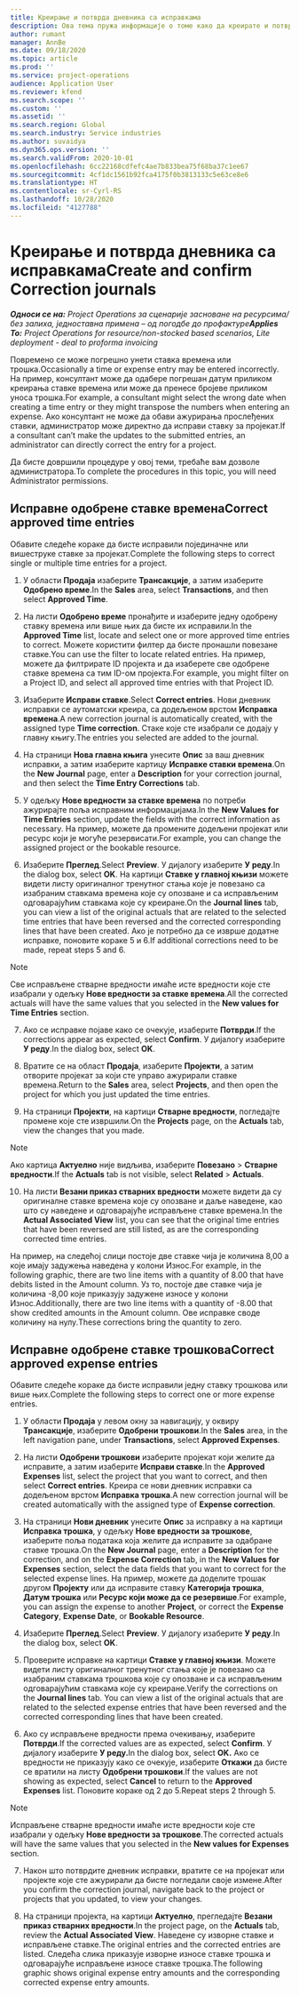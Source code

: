 ```yaml
---
title: Креирање и потврда дневника са исправкама
description: Ова тема пружа информације о томе како да креирате и потврдите дневник са исправкама.
author: rumant
manager: AnnBe
ms.date: 09/18/2020
ms.topic: article
ms.prod: ''
ms.service: project-operations
audience: Application User
ms.reviewer: kfend
ms.search.scope: ''
ms.custom: ''
ms.assetid: ''
ms.search.region: Global
ms.search.industry: Service industries
ms.author: suvaidya
ms.dyn365.ops.version: ''
ms.search.validFrom: 2020-10-01
ms.openlocfilehash: 6cc22168cdfefc4ae7b833bea75f68ba37c1ee67
ms.sourcegitcommit: 4cf1dc1561b92fca4175f0b3813133c5e63ce8e6
ms.translationtype: HT
ms.contentlocale: sr-Cyrl-RS
ms.lasthandoff: 10/28/2020
ms.locfileid: "4127788"
---
```

# <a name="create-and-confirm-correction-journals"></a><span data-ttu-id="8994e-103">Креирање и потврда дневника са исправкама</span><span class="sxs-lookup"><span data-stu-id="8994e-103">Create and confirm Correction journals</span></span>

<span data-ttu-id="8994e-104">_**Односи се на:** Project Operations за сценарије засноване на ресурсима/без залиха, једноставна примена – од погодбе до профактуре_</span><span class="sxs-lookup"><span data-stu-id="8994e-104">_**Applies To:** Project Operations for resource/non-stocked based scenarios, Lite deployment - deal to proforma invoicing_</span></span>

<span data-ttu-id="8994e-105">Повремено се може погрешно унети ставка времена или трошка.</span><span class="sxs-lookup"><span data-stu-id="8994e-105">Occasionally a time or expense entry may be entered incorrectly.</span></span> <span data-ttu-id="8994e-106">На пример, консултант може да одабере погрешан датум приликом креирања ставке времена или може да пренесе бројеве приликом уноса трошка.</span><span class="sxs-lookup"><span data-stu-id="8994e-106">For example, a consultant might select the wrong date when creating a time entry or they might transpose the numbers when entering an expense.</span></span> <span data-ttu-id="8994e-107">Ако консултант не може да обави ажурирања прослеђених ставки, администратор може директно да исправи ставку за пројекат.</span><span class="sxs-lookup"><span data-stu-id="8994e-107">If a consultant can’t make the updates to the submitted entries, an administrator can directly correct the entry for a project.</span></span>

<span data-ttu-id="8994e-108">Да бисте довршили процедуре у овој теми, требаће вам дозволе администратора.</span><span class="sxs-lookup"><span data-stu-id="8994e-108">To complete the procedures in this topic, you will need Administrator permissions.</span></span>

## <a name="correct-approved-time-entries"></a><span data-ttu-id="8994e-109">Исправне одобрене ставке времена</span><span class="sxs-lookup"><span data-stu-id="8994e-109">Correct approved time entries</span></span>     

<span data-ttu-id="8994e-110">Обавите следеће кораке да бисте исправили појединачне или вишеструке ставке за пројекат.</span><span class="sxs-lookup"><span data-stu-id="8994e-110">Complete the following steps to correct single or multiple time entries for a project.</span></span>

1. <span data-ttu-id="8994e-111">У области **Продаја** изаберите **Трансакције**, а затим изаберите **Одобрено време**.</span><span class="sxs-lookup"><span data-stu-id="8994e-111">In the **Sales** area, select **Transactions**, and then select **Approved Time**.</span></span> 

2. <span data-ttu-id="8994e-112">На листи **Одобрено време** пронађите и изаберите једну одобрену ставку времена или више њих да бисте их исправили.</span><span class="sxs-lookup"><span data-stu-id="8994e-112">In the **Approved Time** list, locate and select one or more approved time entries to correct.</span></span> <span data-ttu-id="8994e-113">Можете користити филтер да бисте пронашли повезане ставке.</span><span class="sxs-lookup"><span data-stu-id="8994e-113">You can use the filter to locate related entries.</span></span> <span data-ttu-id="8994e-114">На пример, можете да филтрирате ID пројекта и да изаберете све одобрене ставке времена са тим ID-ом пројекта.</span><span class="sxs-lookup"><span data-stu-id="8994e-114">For example, you might filter on a Project ID, and select all approved time entries with that Project ID.</span></span>

3. <span data-ttu-id="8994e-115">Изаберите **Исправи ставке**.</span><span class="sxs-lookup"><span data-stu-id="8994e-115">Select **Correct entries**.</span></span> <span data-ttu-id="8994e-116">Нови дневник исправки се аутоматски креира, са додељеном врстом **Исправка времена**.</span><span class="sxs-lookup"><span data-stu-id="8994e-116">A new correction journal is automatically created, with the assigned type **Time correction**.</span></span> <span data-ttu-id="8994e-117">Стаке које сте изабрали се додају у главну књигу.</span><span class="sxs-lookup"><span data-stu-id="8994e-117">The entries you selected are added to the journal.</span></span> 

4. <span data-ttu-id="8994e-118">На страници **Нова главна књига** унесите **Опис** за ваш дневник исправки, а затим изаберите картицу **Исправке ставки времена**.</span><span class="sxs-lookup"><span data-stu-id="8994e-118">On the **New Journal** page, enter a **Description** for your correction journal, and then select the **Time Entry Corrections** tab.</span></span>  

5. <span data-ttu-id="8994e-119">У одељку **Нове вредности за ставке времена** по потреби ажурирајте поља исправним информацијама.</span><span class="sxs-lookup"><span data-stu-id="8994e-119">In the **New Values for Time Entries** section, update the fields with the correct information as necessary.</span></span> <span data-ttu-id="8994e-120">На пример, можете да промените додељени пројекат или ресурс који је могуће резервисати.</span><span class="sxs-lookup"><span data-stu-id="8994e-120">For example, you can change the assigned project or the bookable resource.</span></span>

6. <span data-ttu-id="8994e-121">Изаберите **Преглед**.</span><span class="sxs-lookup"><span data-stu-id="8994e-121">Select **Preview**.</span></span> <span data-ttu-id="8994e-122">У дијалогу изаберите **У реду**.</span><span class="sxs-lookup"><span data-stu-id="8994e-122">In the dialog box, select **OK**.</span></span> <span data-ttu-id="8994e-123">На картици **Ставке у главној књизи** можете видети листу оригиналног тренутног стања које је повезано са изабраним ставкама времена које су опозване и са исправљеним одговарајућим ставкама које су креиране.</span><span class="sxs-lookup"><span data-stu-id="8994e-123">On the **Journal lines** tab, you can view a list of the original actuals that are related to the selected time entries that have been reversed and the corrected corresponding lines that have been created.</span></span> <span data-ttu-id="8994e-124">Ако је потребно да се изврше додатне исправке, поновите кораке 5 и 6.</span><span class="sxs-lookup"><span data-stu-id="8994e-124">If additional corrections need to be made, repeat steps 5 and 6.</span></span> 

> [!NOTE]
> <span data-ttu-id="8994e-125">Све исправљене стварне вредности имаће исте вредности које сте изабрали у одељку **Нове вредности за ставке времена**.</span><span class="sxs-lookup"><span data-stu-id="8994e-125">All the corrected actuals will have the same values that you selected in the **New values for Time Entries** section.</span></span>

7. <span data-ttu-id="8994e-126">Ако се исправке појаве како се очекује, изаберите **Потврди**.</span><span class="sxs-lookup"><span data-stu-id="8994e-126">If the corrections appear as expected, select **Confirm**.</span></span> <span data-ttu-id="8994e-127">У дијалогу изаберите **У реду**.</span><span class="sxs-lookup"><span data-stu-id="8994e-127">In the dialog box, select **OK**.</span></span>

8. <span data-ttu-id="8994e-128">Вратите се на област **Продаја**, изаберите **Пројекти**, а затим отворите пројекат за који сте управо ажурирали ставке времена.</span><span class="sxs-lookup"><span data-stu-id="8994e-128">Return to the **Sales** area, select **Projects**, and then open the project for which you just updated the time entries.</span></span> 

9. <span data-ttu-id="8994e-129">На страници **Пројекти**, на картици **Стварне вредности**, погледајте промене које сте извршили.</span><span class="sxs-lookup"><span data-stu-id="8994e-129">On the **Projects** page, on the **Actuals** tab, view the changes that you made.</span></span> 

> [!NOTE]
> <span data-ttu-id="8994e-130">Ако картица **Актуелно** није видљива, изаберите **Повезано** > **Стварне вредности**.</span><span class="sxs-lookup"><span data-stu-id="8994e-130">If the **Actuals** tab is not visible, select **Related** > **Actuals**.</span></span>  

10. <span data-ttu-id="8994e-131">На листи **Везани приказ стварних вредности** можете видети да су оригиналне ставке времена које су опозване и даље наведене, као што су наведене и одговарајуће исправљене ставке времена.</span><span class="sxs-lookup"><span data-stu-id="8994e-131">In the **Actual Associated View** list, you can see that the original time entries that have been reversed are still listed, as are the corresponding corrected time entries.</span></span> 

<span data-ttu-id="8994e-132">На пример, на следећој слици постоје две ставке чија је количина 8,00 а које имају задужења наведена у колони Износ.</span><span class="sxs-lookup"><span data-stu-id="8994e-132">For example, in the following graphic, there are two line items with a quantity of 8.00 that have debits listed in the Amount column.</span></span> <span data-ttu-id="8994e-133">Уз то, постоје две ставке чија је количина -8,00 које приказују задужене износе у колони Износ.</span><span class="sxs-lookup"><span data-stu-id="8994e-133">Additionally, there are two line items with a quantity of -8.00 that show credited amounts in the Amount column.</span></span> <span data-ttu-id="8994e-134">Ове исправке своде количину на нулу.</span><span class="sxs-lookup"><span data-stu-id="8994e-134">These corrections bring the quantity to zero.</span></span>

 
## <a name="correct-approved-expense-entries"></a><span data-ttu-id="8994e-135">Исправне одобрене ставке трошкова</span><span class="sxs-lookup"><span data-stu-id="8994e-135">Correct approved expense entries</span></span>

<span data-ttu-id="8994e-136">Обавите следеће кораке да бисте исправили једну ставку трошкова или више њих.</span><span class="sxs-lookup"><span data-stu-id="8994e-136">Complete the following steps to correct one or more expense entries.</span></span> 

1. <span data-ttu-id="8994e-137">У области **Продаја** у левом окну за навигацију, у оквиру **Трансакције**, изаберите **Одобрени трошкови**.</span><span class="sxs-lookup"><span data-stu-id="8994e-137">In the **Sales** area, in the left navigation pane, under **Transactions**, select **Approved Expenses**.</span></span>

2. <span data-ttu-id="8994e-138">На листи **Одобрени трошкови** изаберите пројекат који желите да исправите, а затим изаберите **Исправи ставке**.</span><span class="sxs-lookup"><span data-stu-id="8994e-138">In the **Approved Expenses** list, select the project that you want to correct, and then select **Correct entries**.</span></span> <span data-ttu-id="8994e-139">Креира се нови дневник исправки са додељеном врстом **Исправка трошка**.</span><span class="sxs-lookup"><span data-stu-id="8994e-139">A new correction journal will be created automatically with the assigned type of **Expense correction**.</span></span> 

3. <span data-ttu-id="8994e-140">На страници **Нови дневник** унесите **Опис** за исправку а на картици **Исправка трошка**, у одељку **Нове вредности за трошкове**, изаберите поља података која желите да исправите за одабране ставке трошка.</span><span class="sxs-lookup"><span data-stu-id="8994e-140">On the **New Journal** page, enter a **Description** for the correction, and on the **Expense Correction** tab, in the **New Values for Expenses** section, select the data fields that you want to correct for the selected expense lines.</span></span> <span data-ttu-id="8994e-141">На пример, можете да доделите трошак другом **Пројекту** или да исправите ставку **Категорија трошка**, **Датум трошка** или **Ресурс који може да се резервише**.</span><span class="sxs-lookup"><span data-stu-id="8994e-141">For example, you can assign the expense to another **Project**, or correct the **Expense Category**, **Expense Date**, or **Bookable Resource**.</span></span>

4. <span data-ttu-id="8994e-142">Изаберите **Преглед**.</span><span class="sxs-lookup"><span data-stu-id="8994e-142">Select **Preview**.</span></span> <span data-ttu-id="8994e-143">У дијалогу изаберите **У реду**.</span><span class="sxs-lookup"><span data-stu-id="8994e-143">In the dialog box, select **OK**.</span></span> 

5. <span data-ttu-id="8994e-144">Проверите исправке на картици **Ставке у главној књизи**. Можете видети листу оригиналног тренутног стања које је повезано са изабраним ставкама трошкова које су опозване и са исправљеним одговарајућим ставкама које су креиране.</span><span class="sxs-lookup"><span data-stu-id="8994e-144">Verify the corrections on the **Journal lines** tab. You can view a list of the original actuals that are related to the selected expense entries that have been reversed and the corrected corresponding lines that have been created.</span></span>

6. <span data-ttu-id="8994e-145">Ако су исправљене вредности према очекивању, изаберите **Потврди**.</span><span class="sxs-lookup"><span data-stu-id="8994e-145">If the corrected values are as expected, select **Confirm**.</span></span> <span data-ttu-id="8994e-146">У дијалогу изаберите **У реду.**</span><span class="sxs-lookup"><span data-stu-id="8994e-146">In the dialog box, select **OK.**</span></span> <span data-ttu-id="8994e-147">Ако се вредности не приказују како се очекује, изаберите **Откажи** да бисте се вратили на листу **Одобрени трошкови**.</span><span class="sxs-lookup"><span data-stu-id="8994e-147">If the values are not showing as expected, select **Cancel** to return to the **Approved Expenses** list.</span></span> <span data-ttu-id="8994e-148">Поновите кораке од 2 до 5.</span><span class="sxs-lookup"><span data-stu-id="8994e-148">Repeat steps 2 through 5.</span></span> 

> [!NOTE]
> <span data-ttu-id="8994e-149">Исправљене стварне вредности имаће исте вредности које сте изабрали у одељку **Нове вредности за трошкове**.</span><span class="sxs-lookup"><span data-stu-id="8994e-149">The corrected actuals will have the same values that you selected in the **New values for Expenses** section.</span></span>

7. <span data-ttu-id="8994e-150">Након што потврдите дневник исправки, вратите се на пројекат или пројекте које сте ажурирали да бисте погледали своје измене.</span><span class="sxs-lookup"><span data-stu-id="8994e-150">After you confirm the correction journal, navigate back to the project or projects that you updated, to view your changes.</span></span>  

8. <span data-ttu-id="8994e-151">На страници пројекта, на картици **Актуелно**, прегледајте **Везани приказ стварних вредности**.</span><span class="sxs-lookup"><span data-stu-id="8994e-151">In the project page, on the **Actuals** tab, review the **Actual Associated View**.</span></span> <span data-ttu-id="8994e-152">Наведене су изворне ставке и исправљене ставке.</span><span class="sxs-lookup"><span data-stu-id="8994e-152">The original entries and the corrected entries are listed.</span></span> <span data-ttu-id="8994e-153">Следећа слика приказује изворне износе ставке трошка и одговарајуће исправљене износе ставке трошка.</span><span class="sxs-lookup"><span data-stu-id="8994e-153">The following graphic shows original expense entry amounts and the corresponding corrected expense entry amounts.</span></span> 


